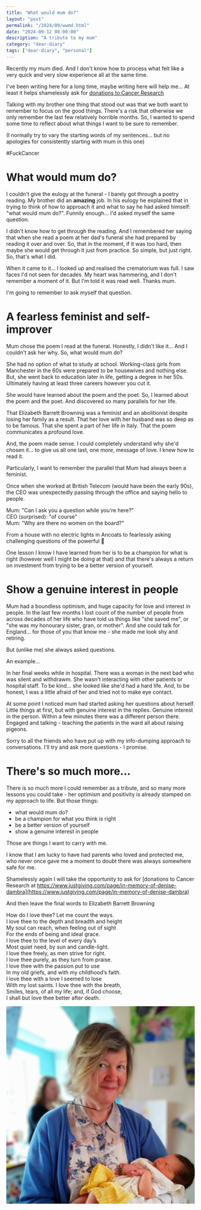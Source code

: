 ```yaml
---
title: "What would mum do?"
layout: "post"
permalink: "/2024/09/wwmd.html"
date: "2024-09-12 08:00:00"
description: "A tribute to my mum"
category: "dear-diary"
tags: ["dear-diary", "personal"]
---
```


Recently my mum died. And I don't know how to process what felt like a very quick and very slow experience all at the same time.

I've been writing here for a long time, maybe writing here will help me... At least it helps shamelessly ask for [donations to Cancer Research](https://www.justgiving.com/page/in-memory-of-denise-dambra)

Talking with my brother one thing that stood out was that we both want to remember to focus on the good things. There's a risk that otherwise we only remember the last few relatively horrible months. So, I wanted to spend some time to reflect about what things I want to be sure to remember.

(I normally try to vary the starting words of my sentences... but no apologies for consistently starting with mum in this one)

#FuckCancer

<!--more-->

# What would mum do?

I couldn't give the eulogy at the funeral - I barely got through a poetry reading. My brother did an **amazing** job. In his eulogy he explained that in trying to think of how to approach it and what to say he had asked himself: "what would mum do?". Funnily enough... I'd asked myself the same question.

I didn't know how to get through the reading. And I remembered her saying that when she read a poem at her dad's funeral she had prepared by reading it over and over. So, that in the moment, if it was too hard, then maybe she would get through it just from practice. So simple, but just right. So, that's what I did.

When it came to it... I looked up and realised the crematorium was full. I saw faces I'd not seen for decades. My heart was hammering, and I don't remember a moment of it. But I'm told it was read well. Thanks mum.

I'm going to remember to ask myself that question.

# A fearless feminist and self-improver

Mum chose the poem I read at the funeral. Honestly, I didn't like it... And I couldn't ask her why. So, what would mum do? 

She had no option of what to study at school. Working-class girls from Manchester in the 60s were prepared to be housewives and nothing else. But, she went back to education later in life, getting a degree in her 50s. Ultimately having at least three careers however you cut it. 

She would have learned about the poem and the poet. So, I learned about the poem and the poet. And discovered so many parallels for her life. 

That Elizabeth Barrett Browning was a feminist and an abolitionist despite losing her family as a result. That her love with her husband was so deep as to be famous. That she spent a part of her life in Italy. That the poem communicates a profound love. 

And, the poem made sense. I could completely understand why she'd chosen it... to give us all one last, one _more_, message of love. I knew how to read it.

Particularly, I want to remember the parallel that Mum had always been a feminist. 

Once when she worked at British Telecom (would have been the early 90s), the CEO was unexpectedly passing through the office and saying hello to people.

Mum: "Can I ask you a question while you're here?"<br/>
CEO (surprised): "of course"<br/>
Mum: "Why are there no women on the board?"<br/>

From a house with no electric lights in Ancoats to fearlessly asking challenging questions of the powerful 💪

One lesson I know I have learned from her is to be a champion for what is right (however well I might be doing at that) and that there's always a return on investment from trying to be a better version of yourself.

# Show a genuine interest in people

Mum had a boundless optimism, and huge capacity for love and interest in people. In the last few months I lost count of the number of people from across decades of her life who have told us things like "she saved me", or "she was my honourary sister, gran, or mother". And she could talk for England... for those of you that know me - she made me look shy and retiring.

But (unlike me) she always asked questions.

An example...

In her final weeks while in hospital. There was a woman in the next bad who was silent and withdrawm. She wasn't interacting with other patients or hospital staff. To be kind... she looked like she'd had a hard life. And, to be honest, I was a little afraid of her and tried not to make eye contact.

At some point I noticed mum had started asking her questions about herself. Little things at first, but with genuine interest in the replies. Genuine interest in the person. Within a few minutes there was a different person there. Engaged and talking - teaching the patients in the ward all about raising pigeons.

Sorry to all the friends who have put up with my info-dumping approach to conversations. I'll try and ask more questions - I promise.

# There's so much more...

There is so much more I could remember as a tribute, and so many more lessons you could take - her optimism and positivity is already stamped on my approach to life. But those things:

* what would mum do?
* be a champion for what you think is right
* be a better version of yourself
* show a genuine interest in people

Those are things I want to carry with me.

I know that I am lucky to have had parents who loved and protected me, who never once gave me a moment to doubt there was always somewhere safe for me.

Shamelessly again I will take the opportunity to ask for [donations to Cancer Research at https://www.justgiving.com/page/in-memory-of-denise-dambra](https://www.justgiving.com/page/in-memory-of-denise-dambra)

And then leave the final words to Elizabeth Barrett Browning

How do I love thee? Let me count the ways.<br/>
I love thee to the depth and breadth and height<br/>
My soul can reach, when feeling out of sight<br/>
For the ends of being and ideal grace.<br/>
I love thee to the level of every day’s<br/>
Most quiet need, by sun and candle-light.<br/>
I love thee freely, as men strive for right.<br/>
I love thee purely, as they turn from praise.<br/>
I love thee with the passion put to use<br/>
In my old griefs, and with my childhood’s faith.<br/>
I love thee with a love I seemed to lose<br/>
With my lost saints. I love thee with the breath,<br/>
Smiles, tears, of all my life; and, if God choose,<br/>
I shall but love thee better after death.<br/>

![mum meeting my #2 child](/images/mum.jpg)